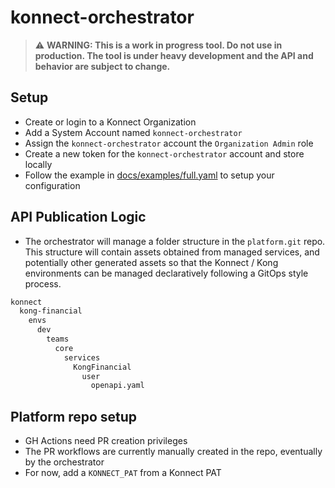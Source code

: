 # konnect-orchestrator

> :warning: **WARNING: This is a work in progress tool. Do not use in production. The tool is under
heavy development and the API and behavior are subject to change.**

## Setup

* Create or login to a Konnect Organization
* Add a System Account named `konnect-orchestrator`
* Assign the `konnect-orchestrator` account the `Organization Admin` role
* Create a new token for the `konnect-orchestrator` account and store locally
* Follow the example in [docs/examples/full.yaml](docs/examples/full.yaml) to
  setup your configuration

## API Publication Logic

* The orchestrator will manage a folder structure in the
  `platform.git` repo. This structure will contain assets
  obtained from managed services, and potentially other generated assets
  so that the Konnect / Kong environments can be managed declaratively
  following a GitOps style process.

```txt
konnect
  kong-financial
    envs
      dev
        teams
          core
            services
              KongFinancial
                user
                  openapi.yaml
```

## Platform repo setup

* GH Actions need PR creation privileges
* The PR workflows are currently manually created in the repo, eventually by the orchestrator
* For now, add a `KONNECT_PAT` from a Konnect PAT

